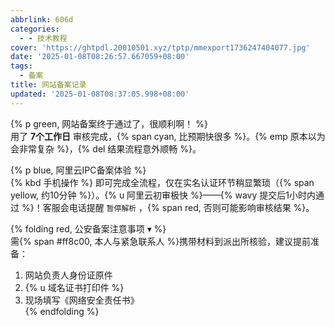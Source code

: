 ```yaml
---
abbrlink: 606d
categories:
  - - 技术教程
cover: 'https://ghtpdl.20010501.xyz/tptp/mmexport1736247404077.jpg'
date: '2025-01-08T08:26:57.667059+08:00'
tags:
  - 备案
title: 网站备案记录
updated: '2025-01-08T08:37:05.998+08:00'
---
```

{% p green, 网站备案终于通过了，很顺利啊！ %}  
用了 **7个工作日** 审核完成，{% span cyan, 比预期快很多 %}。{% emp 原本以为会非常复杂 %}，{% del 结果流程意外顺畅 %}。  

{% p blue, 阿里云IPC备案体验 %}  
{% kbd 手机操作 %} 即可完成全流程，仅在实名认证环节稍显繁琐（{% span yellow, 约10分钟 %}）。{% u 阿里云初审极快 %}——{% wavy 提交后1小时内通过 %}！客服会电话提醒 `暂停解析` ，{% span red, 否则可能影响审核结果 %}。  

{% folding red, 公安备案注意事项 ▾ %}  
需{% span #ff8c00, 本人与紧急联系人 %}携带材料到派出所核验，建议提前准备：  
1. 网站负责人身份证原件  
2. {% u 域名证书打印件 %}  
3. 现场填写《网络安全责任书》  
{% endfolding %}
